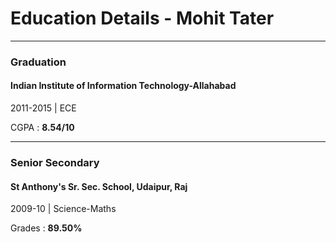 # Education Details - Mohit Tater

---

### Graduation

#### Indian Institute of Information Technology-Allahabad

2011-2015 | ECE

CGPA : **8.54/10**

---

### Senior Secondary

#### St Anthony's Sr. Sec. School, Udaipur, Raj

2009-10 | Science-Maths

Grades : **89.50%**
